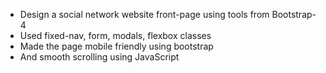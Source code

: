 - Design a social network website front-page using tools from Bootstrap-4
- Used fixed-nav, form, modals, flexbox classes
- Made the page mobile friendly using bootstrap
- And smooth scrolling using JavaScript